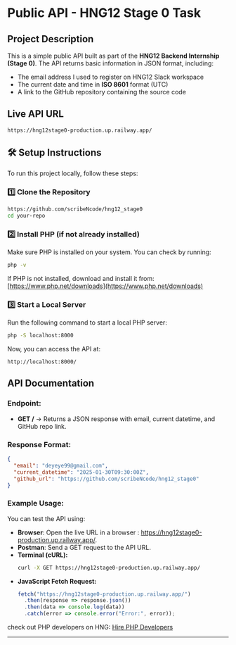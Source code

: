 # Public API - HNG12 Stage 0 Task

## Project Description

This is a simple public API built as part of the **HNG12 Backend Internship (Stage 0)**. The API returns basic information in JSON format, including:

- The email address I used to register on HNG12 Slack workspace
- The current date and time in **ISO 8601** format (UTC)
- A link to the GitHub repository containing the source code

##  Live API URL

```
https://hng12stage0-production.up.railway.app/
```

## 🛠 Setup Instructions

To run this project locally, follow these steps:

### 1️⃣ Clone the Repository

```sh
https://github.com/scribeNcode/hng12_stage0
cd your-repo
```

### 2️⃣ Install PHP (if not already installed)

Make sure PHP is installed on your system. You can check by running:

```sh
php -v
```

If PHP is not installed, download and install it from: [https://www.php.net/downloads](https://www.php.net/downloads)

### 3️⃣ Start a Local Server

Run the following command to start a local PHP server:

```sh
php -S localhost:8000
```

Now, you can access the API at:

```
http://localhost:8000/
```

##  API Documentation

### **Endpoint:**

- **GET /** → Returns a JSON response with email, current datetime, and GitHub repo link.

### **Response Format:**


```json
{
  "email": "deyeye99@gmail.com",
  "current_datetime": "2025-01-30T09:30:00Z",
  "github_url": "https://github.com/scribeNcode/hng12_stage0"
}
```

### **Example Usage:**

You can test the API using:

- **Browser**: Open the live URL in a browser : https://hng12stage0-production.up.railway.app/.
- **Postman**: Send a GET request to the API URL.
- **Terminal (cURL):**
  ```sh
  curl -X GET https://hng12stage0-production.up.railway.app/
  ```
- **JavaScript Fetch Request:**
  ```javascript
  fetch("https://hng12stage0-production.up.railway.app/")
    .then(response => response.json())
    .then(data => console.log(data))
    .catch(error => console.error("Error:", error));
  ```



 check out PHP developers on HNG: [Hire PHP Developers](https://hng.tech/hire/php-developers)

---


